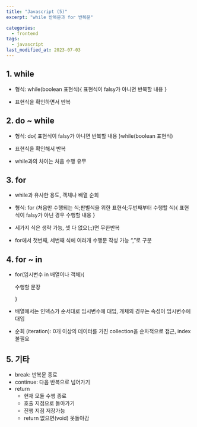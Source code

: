 ```yaml
---
title: "Javascript (5)"
excerpt: "while 반복문과 for 반복문"

categories:
  - frontend
tags:
  - javascript
last_modified_at: 2023-07-03
--- 
```

## 1. while ##
- 형식: while(boolean 표현식){
    표현식이 falsy가 아니면 반복할 내용
    }
    
- 표현식을 확인하면서 반복
## 2. do ~ while ##
- 형식: do{
    표현식이 falsy가 아니면 반복할 내용
    }while(boolean 표현식)
    
- 표현식을 확인해서 반복
- while과의 차이는 처음 수행 유무

## 3. for ##
- while과 유사한 용도, 객체나 배열 순회
- 형식: for (처음만 수행되는 식;판별식을 위한 표현식;두번째부터 수행할 식){
    표현식이 falsy가 아닌 경우 수행할 내용
    }
    
- 세가지 식은 생략 가능, 셋 다 없으(;;)면 무한반복
- for에서 첫번째, 세번째 식에 여러개 수행문 작성 가능 “,”로 구분
## 4. for ~ in ##
- for(임시변수 in 배열이나 객체){
    
    수행할 문장
    
    }
    
- 배열에서는 인덱스가 순서대로 임시변수에 대입, 개체의 경우는 속성이 임시변수에 대입
- 순회 (iteration): 0개 이상의 데이터를 가진 collection을 순차적으로 접근, index 불필요
## 5. 기타 ##
- break: 반복문 종료
- continue: 다음 반복으로 넘어가기
- return
    - 현재 모듈 수행 종료
    - 호출 지점으로 돌아가기
    - 진행 지점 저장가능
    - return 없으면(void) 못돌아감